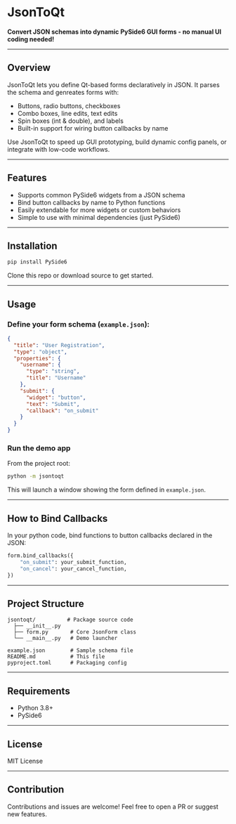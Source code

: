 # JsonToQt

**Convert JSON schemas into dynamic PySide6 GUI forms - no manual UI coding needed!**

---

## Overview

JsonToQt lets you define Qt-based forms declaratively in JSON. It parses the schema and genreates forms with:

- Buttons, radio buttons, checkboxes  
- Combo boxes, line edits, text edits  
- Spin boxes (int & double), and labels  
- Built-in support for wiring button callbacks by name

Use JsonToQt to speed up GUI prototyping, build dynamic config panels, or integrate with low-code workflows.

---

## Features

- Supports common PySide6 widgets from a JSON schema  
- Bind button callbacks by name to Python functions  
- Easily extendable for more widgets or custom behaviors  
- Simple to use with minimal dependencies (just PySide6)

---

## Installation

```bash
pip install PySide6
```

Clone this repo or download source to get started.

---

## Usage

### Define your form schema (`example.json`):

```json
{
  "title": "User Registration",
  "type": "object",
  "properties": {
    "username": {
      "type": "string",
      "title": "Username"
    },
    "submit": {
      "widget": "button",
      "text": "Submit",
      "callback": "on_submit"
    }
  }
}
```

### Run the demo app

From the project root:
```bash
python -m jsontoqt
```

This will launch a window showing the form defined in `example.json`.

---

## How to Bind Callbacks

In your python code, bind functions to button callbacks declared in the JSON:

```python
form.bind_callbacks({
    "on_submit": your_submit_function,
    "on_cancel": your_cancel_function,
})
```

---

## Project Structure

```
jsontoqt/          # Package source code
  ├── __init__.py
  ├── form.py       # Core JsonForm class
  └── __main__.py   # Demo launcher

example.json        # Sample schema file
README.md           # This file
pyproject.toml      # Packaging config
```

---

## Requirements

- Python 3.8+
- PySide6

---

## License

MIT License

---

## Contribution

Contributions and issues are welcome! Feel free to open a PR or suggest new features.